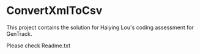# ConvertXmlToCsv
This project contains the solution for Haiying Lou's coding assessment for GenTrack.

Please check Readme.txt